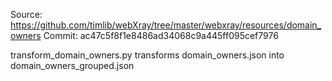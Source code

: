 Source: https://github.com/timlib/webXray/tree/master/webxray/resources/domain_owners
Commit: ac47c5f8f1e8486ad34068c9a445ff095cef7976

transform_domain_owners.py transforms domain_owners.json into domain_owners_grouped.json
